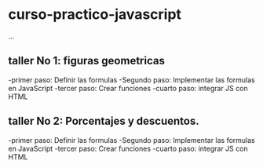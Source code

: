 # curso-practico-javascript

...

## taller No 1: figuras geometricas

-primer paso: Definir las formulas
-Segundo paso: Implementar las formulas en JavaScript
-tercer paso: Crear funciones
-cuarto paso: integrar JS con HTML

## taller No 2: Porcentajes y descuentos.

-primer paso: Definir las formulas
-Segundo paso: Implementar las formulas en JavaScript
-tercer paso: Crear funciones
-cuarto paso: integrar JS con HTML
